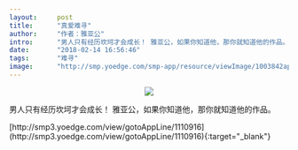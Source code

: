 ```yaml
---
layout:     post
title:      "真爱难寻"
author:     "作者：雅亚公"
intro:      "男人只有经历坎坷才会成长！ 雅亚公，如果你知道他，那你就知道他的作品。"
date:       "2018-02-14 16:56:46"
tags:       "难寻"
image:      "http://smp.yoedge.com/smp-app/resource/viewImage/1003842appline.png"
---
```

<div style="text-align: center">
<p><img src="http://smp.yoedge.com/smp-app/resource/viewImage/1003842appline.png"/></p>
</div>
<p class="post-meta">
<span>男人只有经历坎坷才会成长！ 雅亚公，如果你知道他，那你就知道他的作品。</span>
</p>
[http://smp3.yoedge.com/view/gotoAppLine/1110916](http://smp3.yoedge.com/view/gotoAppLine/1110916){:target="_blank"}


